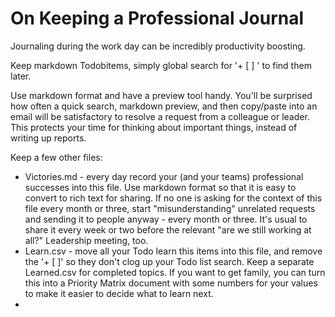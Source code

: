 # On Keeping a Professional Journal

Journaling during the work day can be incredibly productivity boosting.

Keep markdown Todobitems, simply global search for '+ [ ] ' to find them later.

Use markdown format and have a preview tool handy. You'll be surprised how often a quick search, markdown preview, and then copy/paste into an email will be satisfactory to resolve a request from a colleague or leader. This protects your time for thinking about important things, instead of writing up reports.

Keep a few other files:
+ Victories.md - every day record your (and your teams) professional successes into this file. Use markdown format so that it is easy to convert to rich text for sharing. If no one is asking for the context of this file every month or three, start "misunderstanding" unrelated requests and sending it to people anyway - every month or three. It's usual to share it every week or two before the relevant "are we still working at all?" Leadership meeting, too.
+ Learn.csv - move all your Todo learn this items into this file, and remove the '+ [ ]' so they don't clog up your Todo list search. Keep a separate Learned.csv for completed topics. If you want to get family, you can turn this into a Priority Matrix document with some numbers for your values to make it easier to decide what to learn next.
+ 